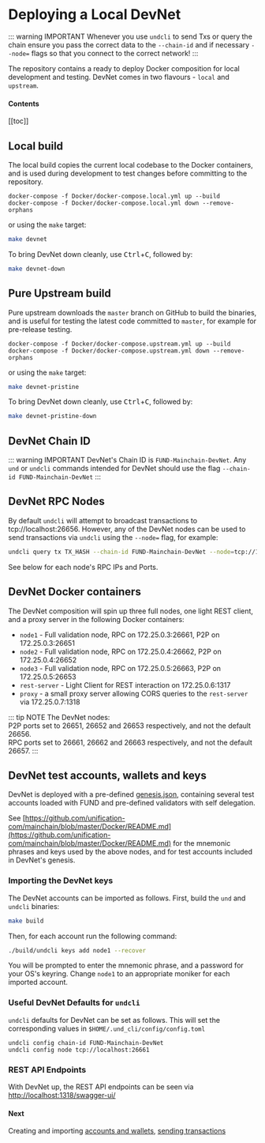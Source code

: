 # Deploying a Local DevNet

::: warning IMPORTANT
Whenever you use `undcli` to send Txs or query the chain ensure you pass the correct data to the `--chain-id` and if necessary `--node=` flags so that you connect to the correct network!
:::

The repository contains a ready to deploy Docker composition for local
development and testing. DevNet comes in two flavours - `local` and `upstream`.

#### Contents

[[toc]]

## Local build

The local build copies the current local codebase to the Docker containers, and is used during development to test changes before committing to the repository.

```
docker-compose -f Docker/docker-compose.local.yml up --build
docker-compose -f Docker/docker-compose.local.yml down --remove-orphans
```

or using the `make` target:

```bash
make devnet
```

To bring DevNet down cleanly, use <kbd>Ctrl</kbd>+<kbd>C</kbd>, followed by:

```bash
make devnet-down
```

## Pure Upstream build

Pure upstream downloads the `master` branch on GitHub to build the binaries, and is useful for testing the latest code committed to `master`, for example for pre-release testing.

```
docker-compose -f Docker/docker-compose.upstream.yml up --build
docker-compose -f Docker/docker-compose.upstream.yml down --remove-orphans
```

or using the `make` target:

```bash
make devnet-pristine
```

To bring DevNet down cleanly, use <kbd>Ctrl</kbd>+<kbd>C</kbd>, followed by:

```bash
make devnet-pristine-down
```

## DevNet Chain ID

::: warning IMPORTANT
DevNet's Chain ID is `FUND-Mainchain-DevNet`. Any `und` or `undcli` commands
intended for DevNet should use the flag `--chain-id FUND-Mainchain-DevNet`
:::

## DevNet RPC Nodes

By default `undcli` will attempt to broadcast transactions to tcp://localhost:26656. However, any of the DevNet nodes can be used to send transactions via `undcli` using the `--node=` flag, for example:

```bash
undcli query tx TX_HASH --chain-id FUND-Mainchain-DevNet --node=tcp://172.25.0.3:26661
```

See below for each node's RPC IPs and Ports.

## DevNet Docker containers

The DevNet composition will spin up three full nodes, one light REST client, and a proxy server in the following Docker containers:

- `node1` - Full validation node, RPC on 172.25.0.3:26661, P2P on 172.25.0.3:26651
- `node2` - Full validation node, RPC on 172.25.0.4:26662, P2P on 172.25.0.4:26652
- `node3` - Full validation node, RPC on 172.25.0.5:26663, P2P on 172.25.0.5:26653
- `rest-server` - Light Client for REST interaction on 172.25.0.6:1317
- `proxy` - a small proxy server allowing CORS queries to the `rest-server` via 172.25.0.7:1318

::: tip NOTE
The DevNet nodes:  
P2P ports set to 26651, 26652 and 26653 respectively, and not the default 26656.  
RPC ports set to 26661, 26662 and 26663 respectively, and not the default 26657.
:::

## DevNet test accounts, wallets and keys

DevNet is deployed with a pre-defined [genesis.json](https://raw.githubusercontent.com/unification-com/mainchain/master/Docker/assets/node1/config/genesis.json), containing several test accounts loaded with FUND and pre-defined validators with self delegation.

See [https://github.com/unification-com/mainchain/blob/master/Docker/README.md](https://github.com/unification-com/mainchain/blob/master/Docker/README.md) for the mnemonic phrases and keys used by the above nodes, and for test accounts included in DevNet's genesis.

### Importing the DevNet keys

The DevNet accounts can be imported as follows. First, build the `und` and
`undcli` binaries:

```bash
make build
```

Then, for each account run the following command:

```bash
./build/undcli keys add node1 --recover
```

You will be prompted to enter the mnemonic phrase, and a password for your OS's keyring. Change `node1` to an appropriate moniker for each imported account.

### Useful DevNet Defaults for `undcli`

`undcli` defaults for DevNet can be set as follows. This will set the corresponding values in `$HOME/.und_cli/config/config.toml`

```
undcli config chain-id FUND-Mainchain-DevNet
undcli config node tcp://localhost:26661
```

### REST API Endpoints

With DevNet up, the REST API endpoints can be seen via [http://localhost:1318/swagger-ui/](http://localhost:1318/swagger-ui/)

#### Next

Creating and importing [accounts and wallets](accounts-wallets.md), [sending transactions](transactions.md)
